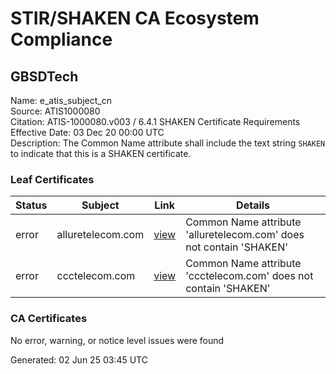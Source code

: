 # STIR/SHAKEN CA Ecosystem Compliance

## GBSDTech

Name: e_atis_subject_cn\
Source: ATIS1000080\
Citation: ATIS-1000080.v003 / 6.4.1 SHAKEN Certificate Requirements\
Effective Date: 03 Dec 20 00:00 UTC\
Description: The Common Name attribute shall include the text string `SHAKEN` to indicate that this is a SHAKEN certificate.

### Leaf Certificates

| Status | Subject | Link | Details |
|--------|---------|------|---------|
| error | alluretelecom.com | [view](../../CERTS/5486360ac5b339b588547ee88d42ca59ee3cdd87a0911ce2d16c3a8dd376efe0/README.md) | Common Name attribute 'alluretelecom.com' does not contain 'SHAKEN' |
| error | ccctelecom.com | [view](../../CERTS/7ed6c39c5ac9266fe9fcc9b777f7231de3c57af2fa94edc9073ce13a2b61ff99/README.md) | Common Name attribute 'ccctelecom.com' does not contain 'SHAKEN' |

### CA Certificates

No error, warning, or notice level issues were found


Generated: 02 Jun 25 03:45 UTC